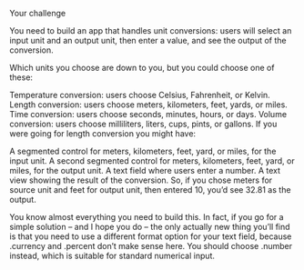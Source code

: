 Your challenge

You need to build an app that handles unit conversions: users will select an input unit and an output unit, then enter a value, and see the output of the conversion.

Which units you choose are down to you, but you could choose one of these:

Temperature conversion: users choose Celsius, Fahrenheit, or Kelvin.
Length conversion: users choose meters, kilometers, feet, yards, or miles.
Time conversion: users choose seconds, minutes, hours, or days.
Volume conversion: users choose milliliters, liters, cups, pints, or gallons.
If you were going for length conversion you might have:

A segmented control for meters, kilometers, feet, yard, or miles, for the input unit.
A second segmented control for meters, kilometers, feet, yard, or miles, for the output unit.
A text field where users enter a number.
A text view showing the result of the conversion.
So, if you chose meters for source unit and feet for output unit, then entered 10, you’d see 32.81 as the output.

You know almost everything you need to build this. In fact, if you go for a simple solution – and I hope you do – the only actually new thing you’ll find is that you need to use a different format option for your text field, because .currency and .percent don’t make sense here. You should choose .number instead, which is suitable for standard numerical input.
